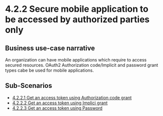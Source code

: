 # 4.2.2 Secure mobile application to be accessed by authorized parties only

## Business use-case narrative
An organization can have mobile applications which require to access secured resources. OAuth2 Authorization 
code/Implicit and password grant types cabe be used for mobile applications. 
## Sub-Scenarios
- [4.2.2.1 Get an access token using Authorization code grant](4.2.2.1-code/README.md)
- [4.2.2.2 Get an access token using Implici grant](4.2.2.2-implicit/README.md)
- [4.2.2.3 Get an access token using Password](4.2.2.3-password/README.md)
